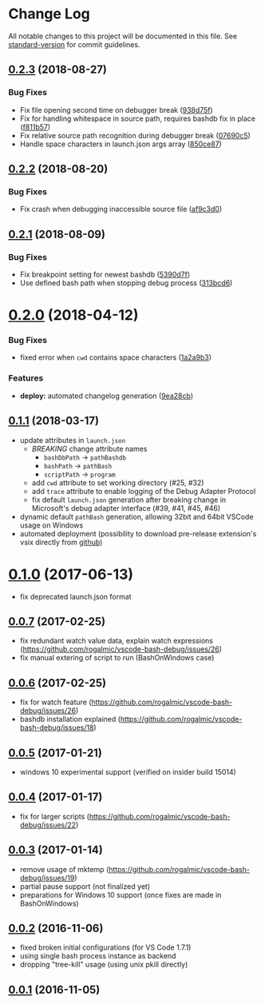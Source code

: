 # Change Log

All notable changes to this project will be documented in this file. See [standard-version](https://github.com/conventional-changelog/standard-version) for commit guidelines.

<a name="0.2.3"></a>
## [0.2.3](https://github.com/rogalmic/vscode-bash-debug/compare/v0.2.2...v0.2.3) (2018-08-27)


### Bug Fixes

* Fix file opening second time on debugger break ([938d75f](https://github.com/rogalmic/vscode-bash-debug/commit/938d75f))
* Fix for handling whitespace in source path, requires bashdb fix in place ([f811b57](https://github.com/rogalmic/vscode-bash-debug/commit/f811b57))
* Fix relative source path recognition during debugger break ([07690c5](https://github.com/rogalmic/vscode-bash-debug/commit/07690c5))
* Handle space characters in launch.json args array ([850ce87](https://github.com/rogalmic/vscode-bash-debug/commit/850ce87))



<a name="0.2.2"></a>
## [0.2.2](https://github.com/rogalmic/vscode-bash-debug/compare/v0.2.1...v0.2.2) (2018-08-20)


### Bug Fixes

* Fix crash when debugging inaccessible source file ([af9c3d0](https://github.com/rogalmic/vscode-bash-debug/commit/af9c3d0))



<a name="0.2.1"></a>
## [0.2.1](https://github.com/rogalmic/vscode-bash-debug/compare/v0.2.0...v0.2.1) (2018-08-09)


### Bug Fixes

* Fix breakpoint setting for newest bashdb ([5390d7f](https://github.com/rogalmic/vscode-bash-debug/commit/5390d7f))
* Use defined bash path when stopping debug process ([313bcd6](https://github.com/rogalmic/vscode-bash-debug/commit/313bcd6))



<a name="0.2.0"></a>
# [0.2.0](https://github.com/rogalmic/vscode-bash-debug/compare/v0.1.1...v0.2.0) (2018-04-12)


### Bug Fixes

* fixed error when `cwd` contains space characters ([1a2a9b3](https://github.com/rogalmic/vscode-bash-debug/commit/1a2a9b3))


### Features

* **deploy:** automated changelog generation ([9ea28cb](https://github.com/rogalmic/vscode-bash-debug/commit/9ea28cb))



<a name="0.1.1"></a>
## [0.1.1](https://github.com/rogalmic/vscode-bash-debug/releases/tag/v0.1.1) (2018-03-17)

- update attributes in `launch.json`
  - *BREAKING* change attribute names
    - `bashDbPath` -> `pathBashdb`
    - `bashPath` -> `pathBash`
    - `scriptPath` -> `program`
  - add `cwd` attribute to set working directory (#25, #32)
  - add `trace` attribute to enable logging of the Debug Adapter Protocol
  - fix default `launch.json` generation after breaking change in Microsoft's debug adapter interface (#39, #41, #45, #46)
- dynamic default `pathBash` generation, allowing 32bit and 64bit VSCode usage on Windows
- automated deployment (possibility to download pre-release extension's vsix directly from [github](https://github.com/rogalmic/vscode-bash-debug/releases))



<a name="0.1.0"></a>
# [0.1.0](https://github.com/rogalmic/vscode-bash-debug/releases/tag/v0.1.0) (2017-06-13)

- fix deprecated launch.json format



<a name="0.0.7"></a>
## [0.0.7](https://github.com/rogalmic/vscode-bash-debug/releases/tag/v0.0.7-alpha.7) (2017-02-25)

- fix redundant watch value data, explain watch expressions (https://github.com/rogalmic/vscode-bash-debug/issues/26)
- fix manual extering of script to run (BashOnWindows case)



<a name="0.0.6"></a>
## [0.0.6](https://github.com/rogalmic/vscode-bash-debug/releases/tag/v0.0.6-alpha.6) (2017-02-25)

- fix for watch feature (https://github.com/rogalmic/vscode-bash-debug/issues/26)
- bashdb installation explained (https://github.com/rogalmic/vscode-bash-debug/issues/18)



<a name="0.0.5"></a>
## [0.0.5](https://github.com/rogalmic/vscode-bash-debug/releases/tag/v0.0.5-alpha.5) (2017-01-21)

- windows 10 experimental support (verified on insider build 15014)



<a name="0.0.4"></a>
## [0.0.4](https://github.com/rogalmic/vscode-bash-debug/releases/tag/v0.0.4-alpha.4) (2017-01-17)

- fix for larger scripts (https://github.com/rogalmic/vscode-bash-debug/issues/22)



<a name="0.0.3"></a>
## [0.0.3](https://github.com/rogalmic/vscode-bash-debug/releases/tag/v0.0.3-alpha.3) (2017-01-14)

- remove usage of mktemp (https://github.com/rogalmic/vscode-bash-debug/issues/19)
- partial pause support (not finalized yet)
- preparations for Windows 10 support (once fixes are made in BashOnWindows)



<a name="0.0.2"></a>
## [0.0.2](https://github.com/rogalmic/vscode-bash-debug/releases/tag/v0.0.2-alpha.2) (2016-11-06)

- fixed broken initial configurations (for VS Code 1.7.1)
- using single bash process instance as backend
- dropping "tree-kill" usage (using unix pkill directly)



<a name="0.0.1"></a>
## [0.0.1](https://github.com/rogalmic/vscode-bash-debug/releases/tag/v0.0.1-alpha.1) (2016-11-05)

